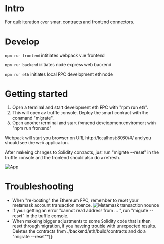 # Intro

For quik iteration over smart contracts and frontend connectors.

# Develop

```npm run frontend``` intitiates webpack vue frontend

```npm run backend``` initiates node express web backend

```npm run eth``` initiates local RPC development eth node

# Getting started

1. Open a terminal and start development eth RPC with "npm run eth".
2. This will open av truffle console. Deploy the smart contract with the command "migrate".
2. Open another terminal and start frontend development enviroment with "npm run frontend"

Webpack will start you browser on URL http://localhost:8080/#/ and you should see the web application.

After makeing changes to Solidity contracts, just run "migrate --reset" in the truffle console and the frontend should also do a refresh.

![App](http://storage3.static.itmages.com/i/18/0309/h_1520615516_4956393_f30c1f4696.png)

# Troubleshooting

- When "re-booting" the Ethereum RPC, remember to reset your metamask account transaction nounce. ![Metamask transaction nounce](http://storage7.static.itmages.com/i/18/0309/h_1520615869_8453611_ee83786505.png)
- If your getting an error "cannot read address from ... ", run "migrate --reset" in the truffle console.
- When makeing bigger adjustments to some Solidity code that is then reset through migration, if you haveing trouble with unexpected results. Deletes the contracts from ./backend/eth/build/contracts and do a "migrate --reset"*[]:
